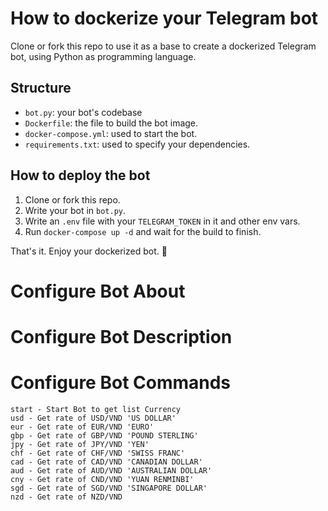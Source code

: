 # How to dockerize your Telegram bot

Clone or fork this repo to use it as a base to create a dockerized Telegram bot, using Python as programming language.

## Structure

- `bot.py`: your bot's codebase
- `Dockerfile`: the file to build the bot image.
- `docker-compose.yml`: used to start the bot.
- `requirements.txt`: used to specify your dependencies.

## How to deploy the bot

1. Clone or fork this repo.
2. Write your bot in `bot.py`.
3. Write an `.env` file with your `TELEGRAM_TOKEN` in it and other env vars.
4. Run `docker-compose up -d` and wait for the build to finish.

That's it. Enjoy your dockerized bot. 🚀

# Configure Bot About

# Configure Bot Description

# Configure Bot Commands

```
start - Start Bot to get list Currency
usd - Get rate of USD/VND 'US DOLLAR'
eur - Get rate of EUR/VND 'EURO'
gbp - Get rate of GBP/VND 'POUND STERLING'
jpy - Get rate of JPY/VND 'YEN'
chf - Get rate of CHF/VND 'SWISS FRANC'
cad - Get rate of CAD/VND 'CANADIAN DOLLAR'
aud - Get rate of AUD/VND 'AUSTRALIAN DOLLAR'
cny - Get rate of CND/VND 'YUAN RENMINBI'
sgd - Get rate of SGD/VND 'SINGAPORE DOLLAR'
nzd - Get rate of NZD/VND

```
